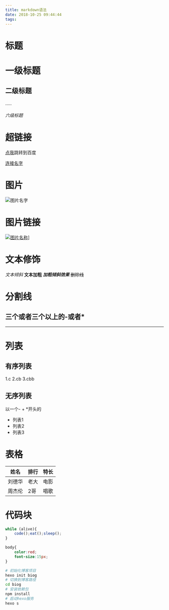 ```yaml
---
title: markdown语法
date: 2018-10-25 09:44:44
tags:
---
```

# 标题
# 一级标题
## 二级标题
.....
###### 六级标题

# 超链接
[点我](http://www.baidu.com)跳转到百度

[连接名字](链接地址)
# 图片

![图片名字](https://timgsa.baidu.com/timg?image&quality=80&size=b9999_10000&sec=1540442768781&di=fed76e3427a4fc19c16114ba1b3906dc&imgtype=jpg&src=http%3A%2F%2Fimg1.imgtn.bdimg.com%2Fit%2Fu%3D2051834251%2C4262878379%26fm%3D214%26gp%3D0.jpg)

# 图片链接
[![图片名称](图片地址)](超链接)]


# 文本修饰

*文本倾斜*
**文本加粗**
***加粗倾斜效果***
~~删除线~~


# 分割线
三个或者三个以上的-或者*
---
***

# 列表

## 有序列表
1.c
2.cb
3.cbb

## 无序列表
以一个- + *开头的
- 列表1
- 列表2
- 列表3


# 表格

姓名|排行|特长
-|-|-
刘德华|老大|电影
周杰伦|2哥|唱歌


# 代码块

```javascript
while (alive){
    code();eat();sleep();
}
```

```css
body{
    color:red;
    font-size:15px;
}
```

```bash
# 初始化博客项目
hexo init biog
# 切换到博客路径
cd biog
# 安装依赖包
npm install
# 启动hexo服务
hexo s
```